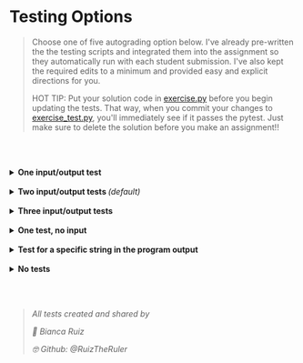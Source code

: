 # Testing Options

> Choose one of five autograding option below. I've already pre-written the the testing scripts and integrated them into the assignment so they automatically run with each student submission. I've also kept the required edits to a minimum and provided easy and explicit directions for you.
>
> HOT TIP: Put your solution code in [exercise.py](../src/exercise.py) before you begin updating the tests. That way, when you commit your changes to [exercise_test.py](../tests/test_exercise.py), you'll immediately see if it passes the pytest. Just make sure to delete the solution before you make an assignment!!

<br><br>
<details>
  <summary><b>One input/output test</b></summary>

> This test will execute your student's program once. You supply the input and expected output. It captures the program output in it's entirety.

```Python
import pytest
import src.exercise

inp_1 = []
out_1 = []

def test_capture_stdout(capsys):
    
    # Load the test input for the program execution:
    def mock_input(s):
        return inp_1.pop(0)
    src.exercise.input = mock_input
    
    # Execute the student program, and capture the output (print statements):
    src.exercise.main()
    out, err = capsys.readouterr()

    # Reformat program output as a list of strings.
    # Each line of output will be a list element, excluding blank newlines.
    out = out.strip().split('\n')
    out = [i for i in out if i]

    # Test the actual program output against the anticipated program output:
    assert out == out_1
```
Paste the code above into [exercise_test.py](../tests/test_exercise.py), then update the following:

- The input (```inp_1```) should be a list of string(s):
    - Exclude any ```input()``` function prompts.
    - Exclude newline characters (```\n```).
    
- The output (```out_1```) should be a list of string(s):
    - Each string in the list should correspond to a complete line of output on the console.
    - Exclude any ```input()``` function prompts (only include ```print()``` function output)
    - Exclude newline characters and blank lines (```\n```).
    
- Example:
  ```Python
   4 inp_1 = ['1']
   5 out_1 = ['1 plus 1 is 2', '1 plus 2 is 3', '1 plus 3 is 4']
  ```

</details>


<br>
<details>
  <summary><b>Two input/output tests </b><i>(default)</i></summary>

> This test will execute your student's program twice. You supply the input and expected output for each execution. It captures the program output in it's entirety.

```Python
import pytest
import src.exercise

inp_1 = []
out_1 = []

inp_2 = []
out_2 = []

# run the test function for each input/output pair
@pytest.mark.parametrize("test_input, expected", [(inp_1, out_1), (inp_2, out_2)])
def test_capture_stdout(capsys, test_input, expected):
    
    # Load the test input for the program execution:
    def mock_input(s):
        return test_input.pop(0)
    src.exercise.input = mock_input
    
    # Execute the student program, and capture the output (print statements):
    src.exercise.main()
    out, err = capsys.readouterr()

    # Reformat program output as a list of strings.
    # Each line of output will be a list element, excluding blank newlines.
    out = out.strip().split('\n')
    out = [i for i in out if i]

    # Test the actual program output against the anticipated program output:
    assert out == expected
```
Paste the code above into [exercise_test.py](../tests/test_exercise.py), then update the following:

- The inputs (```inp_1```, ```inp_2```) should be lists of string(s):
    - Exclude any ```input()``` function prompts.
    - Exclude newline characters (```\n```).
    
- The outputs (```out_1```, ```out_2```) should be lists of string(s):
    - Each string in the list should correspond to a complete line of output on the console.
    - Exclude any ```input()``` function prompts (only include ```print()``` function output)
    - Exclude newline characters and blank lines (```\n```).
    
- Example:
  ```Python
   4 inp_1 = ['1']
   5 out_1 = ['1 plus 1 is 2', '1 plus 2 is 3', '1 plus 3 is 4']
  ```
</details>

<br>

<details>
  <summary><b>Three input/output tests</b></summary>

> This test will execute your student's program three times. You supply the input and expected output for each execution. It captures the program output in it's entirety. 

```Python
import pytest
import src.exercise

inp_1 = []
out_1 = []

inp_2 = []
out_2 = []

inp_3 = []
out_3 = []

# run the test function for each input/output pair
@pytest.mark.parametrize("test_input, expected", [(inp_1, out_1), (inp_2, out_2), (inp_3, out_3)])
def test_capture_stdout(capsys, test_input, expected):
    
    # Load the test input for the program execution:
    def mock_input(s):
        return test_input.pop(0)
    src.exercise.input = mock_input
    
    # Execute the student program, and capture the output (print statements):
    src.exercise.main()
    out, err = capsys.readouterr()

    # Reformat program output as a list of strings.
    # Each line of output will be a list element, excluding blank newlines.
    out = out.strip().split('\n')
    out = [i for i in out if i]

    # Test the actual program output against the anticipated program output:
    assert out == expected
```
Paste the code above into [exercise_test.py](../tests/test_exercise.py), then update the following:

- The inputs (```inp_1```, ```inp_2```, ```inp_3```) should be lists of string(s):
    - Exclude any ```input()``` function prompts.
    - Exclude newline characters (```\n```).
    
- The outputs (```out_1```, ```out_2```, ```out_3```) should be lists of string(s):
    - Each string in the list should correspond to a complete line of output on the console.
    - Exclude any ```input()``` function prompts (only include ```print()``` function output)
    - Exclude newline characters and blank lines (```\n```).
    
- Example:
  ```Python
   4 inp_1 = ['1']
   5 out_1 = ['1 plus 1 is 2', '1 plus 2 is 3', '1 plus 3 is 4']
  ```

</details>

<br>
<details>
  <summary><b>One test, no input</b></summary>

> This test will execute your student's program once. You supply the expected output. It captures the program output in it's entirety. 

```Python
import pytest
import src.exercise

out_1 = []

def test_capture_stdout(capsys):
    
    # Execute the student program, and capture the output (print statements):
    src.exercise.main()
    out, err = capsys.readouterr()

    # Reformat program output as a list of strings.
    # Each line of output will be a list element, excluding blank newlines.
    out = out.strip().split('\n')
    out = [i for i in out if i]

    # Test the actual program output against the anticipated program output:
    assert out == out_1
```
Paste the code above into [exercise_test.py](../tests/test_exercise.py), then update the following:

- The output (```out_1```) should be a list of string(s):
    - Each string in the list should correspond to a complete line of output on the console.
    - Exclude any ```input()``` function prompts (only include ```print()``` function output)
    - Exclude newline characters and blank lines (```\n```).
    
- Example:
  ```Python
   4 out_1 = ['1 plus 1 is 2', '1 plus 2 is 3', '1 plus 3 is 4']
  ```

</details>

<br>
<details>
  <summary><b>Test for a specific string in the program output</b></summary>

> This test will execute your student's program twice. You supply the inputs and the test strings. The test captures the program output in it's entirety. Then it tests if the given string is in the program output.
    
```Python
import pytest
import src.exercise

inp_1 = []
out_1 = ''

inp_2 = []
out_2 = ''

# run the test function for each input/output pair
@pytest.mark.parametrize("test_input, expected", [(inp_1, out_1), (inp_2, out_2)])
def test_capture_stdout(capsys, test_input, expected):
    
    # Load the test input for the program execution:
    def mock_input(s):
        return test_input.pop(0)
    src.exercise.input = mock_input
    
    # Execute the student program, and capture the output (print statements):
    src.exercise.main()
    out, err = capsys.readouterr()

    # Test the actual program output against the anticipated program output:
    assert expected in out
```
Paste the code above into [exercise_test.py](../tests/test_exercise.py), then update the following:

- The inputs (```inp_1```, ```inp_2```) should be lists of string(s):
    - Exclude any ```input()``` function prompts.
    - Exclude newline characters (```\n```).
    
- The outputs (```out_1```, ```out_2```) should be the test strings:
    - They should be a single string, enclosed in quotes.
    
- Example:
  ```Python
   4 inp_1 = ['1']
   5 out_1 = 'One'
  ```

  <br>
</details>

<br>
<details>
  <summary><b>No tests</b></summary>

> This test will not execute your student's program. It will only "lint" the program and check for syntax errors.
    
- Delete the [tests directory](**/tree/delete/Feature-No-Tests/tests) in its entirety



  <br>
</details>


<br><br>

> *All tests created and shared by*
>
> *:purple_heart:  Bianca Ruiz*
>
> *:nerd_face:   Github:  @RuizTheRuler*
